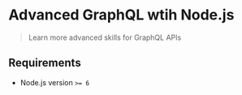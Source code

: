 # Advanced GraphQL wtih Node.js
> Learn more advanced skills for GraphQL APIs

## Requirements
* Node.js version `>= 6`
